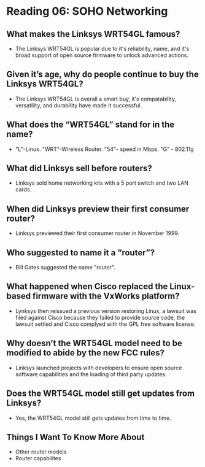 # Reading 06: SOHO Networking

## What makes the Linksys WRT54GL famous?
- The Linksys WRT54GL is popular due to it's reliability, name, and it's broad support of open source firmware to unlock advanced actions. 

## Given it’s age, why do people continue to buy the Linksys WRT54GL?
- The Linksys WRT54GL is overall a smart buy, it's compatability, versatility, and durability have made it successful.

## What does the “WRT54GL” stand for in the name?
- "L"-Linux. "WRT"-Wireless Router. "54"- speed in Mbps. "G" - 802.11g 
## What did Linksys sell before routers?
- Linksys sold home networking kits with a 5 port switch and two LAN cards.
  
## When did Linksys preview their first consumer router?
- Linksys previewed their first consumer router in November 1999.
   
## Who suggested to name it a “router”?
- Bill Gates suggested the name "router". 

## What happened when Cisco replaced the Linux-based firmware with the VxWorks platform?
- Lynksys then reissued a previous version restoring Linux, a lawsuit was filed against Cisco because they failed to
  provide source code, the lawsuit settled and Cisco complyed with the GPL free software license.
  
## Why doesn’t the WRT54GL model need to be modified to abide by the new FCC rules?
- Linksys launched projects with developers to ensure open source software capabilities and the loading of third party updates.
  
## Does the WRT54GL model still get updates from Linksys?
- Yes, the WRT54GL model still gets updates from time to time.

## Things I Want To Know More About 
- Other router models
- Router capabilites 

